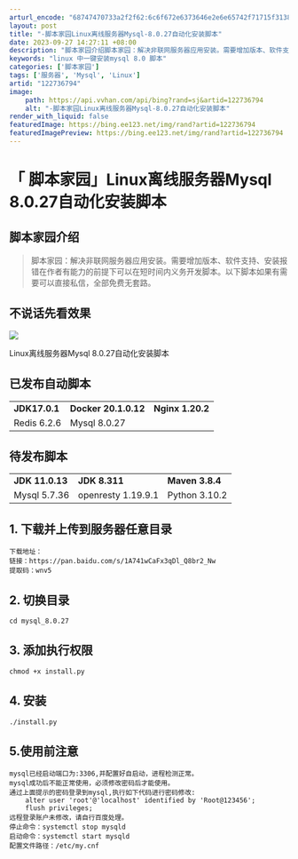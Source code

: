 ```yaml
---
arturl_encode: "68747470733a2f2f62:6c6f672e6373646e2e6e65742f71715f31383133303632392f:61727469636c652f64657461696c732f313232373336373934"
layout: post
title: "-脚本家园Linux离线服务器Mysql-8.0.27自动化安装脚本"
date: 2023-09-27 14:27:11 +08:00
description: "脚本家园介绍脚本家园：解决非联网服务器应用安装。需要增加版本、软件支持、安装报错在作者有能力的前提下"
keywords: "linux 中一键安装mysql 8.0 脚本"
categories: ['脚本家园']
tags: ['服务器', 'Mysql', 'Linux']
artid: "122736794"
image:
    path: https://api.vvhan.com/api/bing?rand=sj&artid=122736794
    alt: "-脚本家园Linux离线服务器Mysql-8.0.27自动化安装脚本"
render_with_liquid: false
featuredImage: https://bing.ee123.net/img/rand?artid=122736794
featuredImagePreview: https://bing.ee123.net/img/rand?artid=122736794
---
```


# 「 脚本家园」Linux离线服务器Mysql 8.0.27自动化安装脚本

## 脚本家园介绍

> 脚本家园：解决非联网服务器应用安装。需要增加版本、软件支持、安装报错在作者有能力的前提下可以在短时间内义务开发脚本。以下脚本如果有需要可以直接私信，全部免费无套路。

## 不说话先看效果

![](https://i-blog.csdnimg.cn/blog_migrate/22cf5aff7a31f27cbbb4d88283087c1d.gif)

Linux离线服务器Mysql 8.0.27自动化安装脚本

## 已发布自动脚本

|  |  |  |
| --- | --- | --- |
| **JDK17.0.1** | **Docker 20.1.0.12** | **Nginx 1.20.2** |
| Redis 6.2.6 | Mysql 8.0.27 |  |

## 待发布脚本

|  |  |  |
| --- | --- | --- |
| **JDK 11.0.13** | **JDK 8.311** | **Maven 3.8.4** |
| Mysql 5.7.36 | openresty 1.19.9.1 | Python 3.10.2 |

## 1. 下载并上传到服务器任意目录

```
下载地址：
链接：https://pan.baidu.com/s/1A741wCaFx3qDl_Q8br2_Nw 
提取码：wnv5 
```

## 2. 切换目录

```
cd mysql_8.0.27
```

## 3. 添加执行权限

```
chmod +x install.py
```

## 4. 安装

```
./install.py
```

## 5.使用前注意

```
mysql已经启动端口为:3306,并配置好自启动，进程检测正常。
mysql成功后不能正常使用，必须修改密码后才能使用。
通过上面提示的密码登录到mysql,执行如下代码进行密码修改:
    alter user 'root'@'localhost' identified by 'Root@123456';
    flush privileges; 
远程登录账户未修改，请自行百度处理。
停止命令：systemctl stop mysqld 
启动命令：systemctl start mysqld
配置文件路径：/etc/my.cnf
```